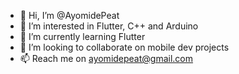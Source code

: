 - 👋 Hi, I’m @AyomidePeat
- 👀 I’m interested in Flutter, C++ and Arduino
- 🌱 I’m currently learning Flutter
- 💞️ I’m looking to collaborate on mobile dev projects
- 📫 Reach me on ayomidepeat@gmail.com

<!---
AyomidePeat/AyomidePeat is a ✨ special ✨ repository because its `README.md` (this file) appears on your GitHub profile.
You can click thePreview link to take a look at your changes.
--->
